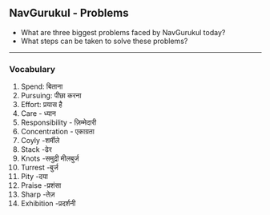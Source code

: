 ## NavGurukul - Problems

* What are three biggest problems faced by NavGurukul today?
* What steps can be taken to solve these problems?

---

### Vocabulary

1. Spend: बिताना
2. Pursuing: पीछा करना
3. Effort: प्रयास है
4. Care - ध्यान
5. Responsibility - ज़िम्मेदारी
6. Concentration - एकाग्रता
7. Coyly -शर्मीले
8. Stack -ढेर
9. Knots -समुद्री मीलबुर्ज
10. Turrest -बुर्ज
11. Pity -दया
12. Praise -प्रशंसा
13. Sharp -तेज़
14. Exhibition -प्रदर्शनी
